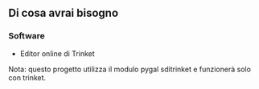 ## Di cosa avrai bisogno

### Software

+ Editor online di Trinket

Nota: questo progetto utilizza il modulo pygal sditrinket e funzionerà solo con trinket.